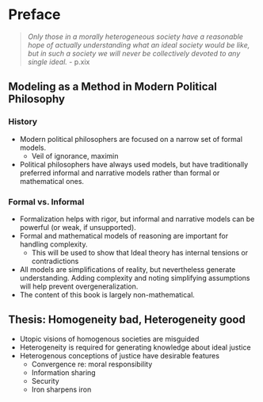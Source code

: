 # Preface
> <em>Only those in a morally heterogeneous society have a reasonable hope of actually understanding what an ideal society would be like, but in such a society we will never be collectively devoted to any single ideal.</em> - p.xix

## Modeling as a Method in Modern Political Philosophy

### History
- Modern political philosophers are focused on a narrow set of formal models.
    - Veil of ignorance, maximin
- Political philosophers have always used models, but have traditionally preferred informal and narrative models rather than formal or mathematical ones.
### Formal vs. Informal 
- Formalization helps with rigor, but informal and narrative models can be powerful (or weak, if unsupported).
- Formal and mathematical models of reasoning are important for handling complexity.
    - This will be used to show that Ideal theory has internal tensions or contradictions
- All models are simplifications of reality, but nevertheless generate understanding. Adding complexity and noting simplifying assumptions will help prevent overgeneralization.
- The content of this book is largely non-mathematical.

## Thesis: Homogeneity bad, Heterogeneity good

- Utopic visions of homogenous societies are misguided
- Heterogeneity is required for generating knowledge about ideal justice
- Heterogenous conceptions of justice have desirable features
    - Convergence re: moral responsibility
    - Information sharing
    - Security
    - Iron sharpens iron